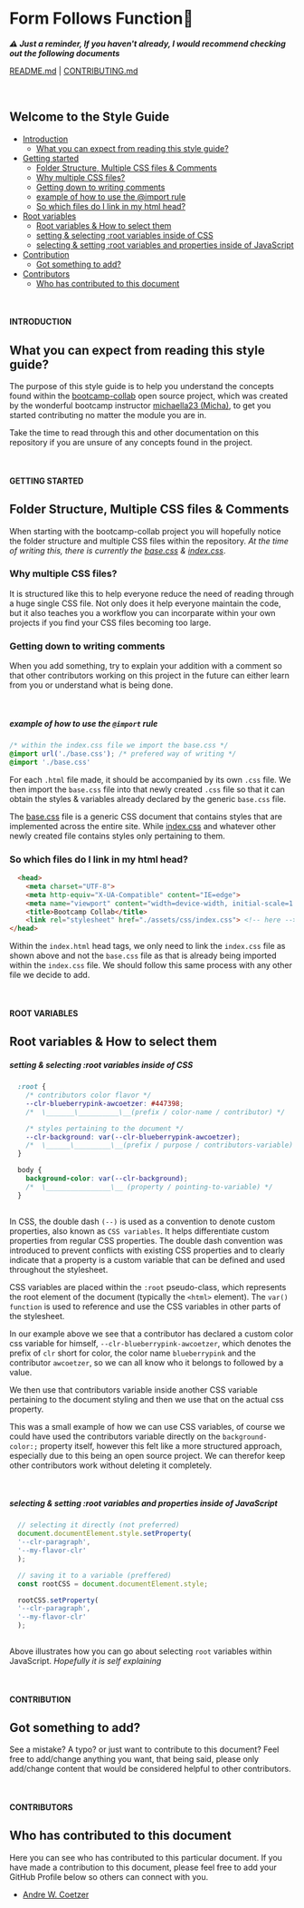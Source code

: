 # Form Follows Function🤔
**_⚠️ Just a reminder, If you haven't already, I would recommend checking out the following documents_** 

[README.md](./README.md) | [CONTRIBUTING.md](./CONTRIBUTING.md)

<br>

## Welcome to the Style Guide
- [Introduction](#introduction)
  - [What you can expect from reading this style guide?](#what-you-can-expect-from-reading-this-style-guide)
- [Getting started](#getting-started)
  - [Folder Structure, Multiple CSS files & Comments](#folder-structure-multiple-css-files--comments)
  - [Why multiple CSS files?](#why-multiple-css-files)
  - [Getting down to writing comments ](#getting-down-to-writing-comments)
  - [example of how to use the @import rule](#example-of-how-to-use-the-import-rule)
  - [So which files do I link in my html head?](#so-which-files-do-i-link-in-my-html-head)
- [Root variables](#root-variables)
  - [Root variables & How to select them](#root-variables--how-to-select-them)
  - [setting & selecting :root variables inside of CSS](#setting--selecting-root-variables-inside-of-css)
  - [selecting & setting :root variables and properties inside of JavaScript](#selecting--setting-root-variables-and-properties-inside-of-javascript)
- [Contribution](#contribution)
  - [Got something to add?](#got-something-to-add)
- [Contributors](#contributors)
  - [Who has contributed to this document](#who-has-contributed-to-this-document)

<br>

#### INTRODUCTION
## What you can expect from reading this style guide?
The purpose of this style guide is to help you understand the concepts found within the [bootcamp-collab](https://github.com/michaella23/bootcamp-collab) open source project, which was created by the wonderful bootcamp instructor [michaella23 (Micha)](https://github.com/michaella23), to get you started contributing no matter the module you are in. 

Take the time to read through this and other documentation on this repository if you are unsure of any concepts found in the project.

<br>

#### GETTING STARTED
## Folder Structure, Multiple CSS files & Comments
When starting with the bootcamp-collab project you will hopefully notice the folder structure and multiple CSS files within the repository. _At the time of writing this, there is currently the [base.css](./assets/css/base.css) & [index.css](./assets/css/index.css)_.

### Why multiple CSS files?

It is structured like this to help everyone reduce the need of reading through a huge single CSS file. Not only does it help everyone maintain the code, but it also teaches you a workflow you can incorparate within your own projects if you find your CSS files becoming too large.

### Getting down to writing comments 

When you add something, try to explain your addition with a comment so that other contributors working on this project in the future can either learn from you or understand what is being done.

<br>

##### _example of how to use the `@import` rule_

```CSS
/* within the index.css file we import the base.css */
@import url('./base.css'); /* prefered way of writing */
@import './base.css'
```

For each `.html` file made, it should be accompanied by its own `.css` file. We then import the `base.css` file into that newly created `.css` file so that it can obtain the styles & variables already declared by the generic `base.css` file. 

The [base.css](./assets/css/base.css) file is a generic CSS document that contains styles that are implemented across the entire site. While [index.css](./assets/css/index.css) and whatever other newly created file contains styles only pertaining to them.

### **So which files do I link in my html head?**

```html
  <head>
    <meta charset="UTF-8">
    <meta http-equiv="X-UA-Compatible" content="IE=edge">
    <meta name="viewport" content="width=device-width, initial-scale=1.0">
    <title>Bootcamp Collab</title>
    <link rel="stylesheet" href="./assets/css/index.css"> <!-- here -->
</head>
```

Within the `index.html` head tags, we only need to link the `index.css` file as shown above and not the `base.css` file as that is already being imported within the `index.css` file. We should follow this same process with any other file we decide to add.

<br>

#### ROOT VARIABLES
## Root variables & How to select them

##### _setting & selecting :root variables inside of CSS_

```css
  :root {
    /* contributors color flavor */
    --clr-blueberrypink-awcoetzer: #447398;
    /*  \_______\__________\__(prefix / color-name / contributor) */

    /* styles pertaining to the document */
    --clr-background: var(--clr-blueberrypink-awcoetzer);
    /*  \______\_________\__(prefix / purpose / contributors-variable) */
  }

  body {
    background-color: var(--clr-background);
    /*  \________________\__ (property / pointing-to-variable) */
  }
  
```

In CSS, the double dash `(--)` is used as a convention to denote custom properties, also known as `CSS variables`. It helps differentiate custom properties from regular CSS properties. The double dash convention was introduced to prevent conflicts with existing CSS properties and to clearly indicate that a property is a custom variable that can be defined and used throughout the stylesheet.

CSS variables are placed within the `:root` pseudo-class, which represents the root element of the document (typically the `<html>` element). The `var() function` is used to reference and use the CSS variables in other parts of the stylesheet.

In our example above we see that a contributor has declared a custom color css variable for himself, `--clr-blueberrypink-awcoetzer`, which denotes the prefix of `clr` short for color, the color name `blueberrypink` and the contributor `awcoetzer`, so we can all know who it belongs to followed by a value.

We then use that contributors variable inside another CSS variable pertaining to the document styling and then we use that on the actual css property. 

This was a small example of how we can use CSS variables, of course we could have used the contributors variable directly on the `background-color:;` property itself, however this felt like a more structured approach, especially due to this being an open source project. We can therefor keep other contributors work without deleting it completely.

<br>

##### _selecting & setting :root variables and properties inside of JavaScript_

```javascript
  // selecting it directly (not preferred)
  document.documentElement.style.setProperty(
  '--clr-paragraph',
  '--my-flavor-clr'
  );

  // saving it to a variable (preffered)
  const rootCSS = document.documentElement.style;

  rootCSS.setProperty(
  '--clr-paragraph',
  '--my-flavor-clr'
  );
  
```

Above illustrates how you can go about selecting `root` variables within JavaScript. _Hopefully it is self explaining_ 

<br>

#### CONTRIBUTION
## Got something to add?

See a mistake? A typo? or just want to contribute to this document? Feel free to add/change anything you want, that being said, please only add/change content that would be considered helpful to other contributors.

<br>

#### CONTRIBUTORS
## Who has contributed to this document

Here you can see who has contributed to this particular document. If you have made a contribution to this document, please feel free to add your GitHub Profile below so others can connect with you.

- [Andre W. Coetzer](https://github.com/awcoetzer)